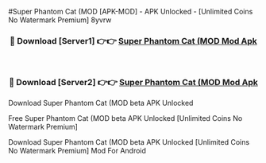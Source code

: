 #Super Phantom Cat (MOD [APK-MOD] - APK Unlocked - [Unlimited Coins No Watermark Premium] 8yvrw



<div align="center">

<h3>🔴 Download [Server1] 👉👉 <a href="https://momento.my/?title=Super_Phantom_Cat_(MOD">Super Phantom Cat (MOD Mod Apk</a></h3><br>

<h3>🔴 Download [Server2] 👉👉 <a href="https://momento.my/?title=Super_Phantom_Cat_(MOD">Super Phantom Cat (MOD Mod Apk</a></h3>
</div>



Download Super Phantom Cat (MOD beta APK Unlocked

Free Super Phantom Cat (MOD beta APK Unlocked [Unlimited Coins No Watermark Premium]

Download Super Phantom Cat (MOD beta APK Unlocked [Unlimited Coins No Watermark Premium] Mod For Android
